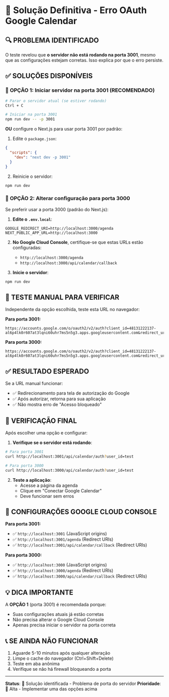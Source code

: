 # 🎯 Solução Definitiva - Erro OAuth Google Calendar

## 🔍 **PROBLEMA IDENTIFICADO**

O teste revelou que **o servidor não está rodando na porta 3001**, mesmo que as configurações estejam corretas. Isso explica por que o erro persiste.

## ✅ **SOLUÇÕES DISPONÍVEIS**

### 🚀 **OPÇÃO 1: Iniciar servidor na porta 3001 (RECOMENDADO)**

```bash
# Parar o servidor atual (se estiver rodando)
Ctrl + C

# Iniciar na porta 3001
npm run dev -- -p 3001
```

**OU** configure o Next.js para usar porta 3001 por padrão:

1. Edite o `package.json`:
```json
{
  "scripts": {
    "dev": "next dev -p 3001"
  }
}
```

2. Reinicie o servidor:
```bash
npm run dev
```

### 🔄 **OPÇÃO 2: Alterar configuração para porta 3000**

Se preferir usar a porta 3000 (padrão do Next.js):

1. **Edite o `.env.local`**:
```env
GOOGLE_REDIRECT_URI=http://localhost:3000/agenda
NEXT_PUBLIC_APP_URL=http://localhost:3000
```

2. **No Google Cloud Console**, certifique-se que estas URLs estão configuradas:
   - `http://localhost:3000/agenda`
   - `http://localhost:3000/api/calendar/callback`

3. **Inicie o servidor**:
```bash
npm run dev
```

## 🧪 **TESTE MANUAL PARA VERIFICAR**

Independente da opção escolhida, teste esta URL no navegador:

**Para porta 3001:**
```
https://accounts.google.com/o/oauth2/v2/auth?client_id=48131222137-al6p4lk0r607at3lqni60uhr7ms5n5g3.apps.googleusercontent.com&redirect_uri=http%3A%2F%2Flocalhost%3A3001%2Fagenda&response_type=code&scope=https%3A%2F%2Fwww.googleapis.com%2Fauth%2Fcalendar+https%3A%2F%2Fwww.googleapis.com%2Fauth%2Fcalendar.events&access_type=offline&prompt=consent&state=test_manual
```

**Para porta 3000:**
```
https://accounts.google.com/o/oauth2/v2/auth?client_id=48131222137-al6p4lk0r607at3lqni60uhr7ms5n5g3.apps.googleusercontent.com&redirect_uri=http%3A%2F%2Flocalhost%3A3000%2Fagenda&response_type=code&scope=https%3A%2F%2Fwww.googleapis.com%2Fauth%2Fcalendar+https%3A%2F%2Fwww.googleapis.com%2Fauth%2Fcalendar.events&access_type=offline&prompt=consent&state=test_manual
```

## ✅ **RESULTADO ESPERADO**

Se a URL manual funcionar:
- ✅ Redirecionamento para tela de autorização do Google
- ✅ Após autorizar, retorna para sua aplicação
- ✅ Não mostra erro de "Acesso bloqueado"

## 🔧 **VERIFICAÇÃO FINAL**

Após escolher uma opção e configurar:

1. **Verifique se o servidor está rodando**:
```bash
# Para porta 3001
curl http://localhost:3001/api/calendar/auth?user_id=test

# Para porta 3000  
curl http://localhost:3000/api/calendar/auth?user_id=test
```

2. **Teste a aplicação**:
   - Acesse a página da agenda
   - Clique em "Conectar Google Calendar"
   - Deve funcionar sem erros

## 🚨 **CONFIGURAÇÕES GOOGLE CLOUD CONSOLE**

**Para porta 3001:**
- ✅ `http://localhost:3001` (JavaScript origins)
- ✅ `http://localhost:3001/agenda` (Redirect URIs)
- ✅ `http://localhost:3001/api/calendar/callback` (Redirect URIs)

**Para porta 3000:**
- ✅ `http://localhost:3000` (JavaScript origins)  
- ✅ `http://localhost:3000/agenda` (Redirect URIs)
- ✅ `http://localhost:3000/api/calendar/callback` (Redirect URIs)

## 💡 **DICA IMPORTANTE**

A **OPÇÃO 1** (porta 3001) é recomendada porque:
- Suas configurações atuais já estão corretas
- Não precisa alterar o Google Cloud Console
- Apenas precisa iniciar o servidor na porta correta

## 📞 **SE AINDA NÃO FUNCIONAR**

1. Aguarde 5-10 minutos após qualquer alteração
2. Limpe o cache do navegador (Ctrl+Shift+Delete)
3. Teste em aba anônima
4. Verifique se não há firewall bloqueando a porta

---
**Status**: 🎯 Solução identificada - Problema de porta do servidor
**Prioridade**: 🔴 Alta - Implementar uma das opções acima